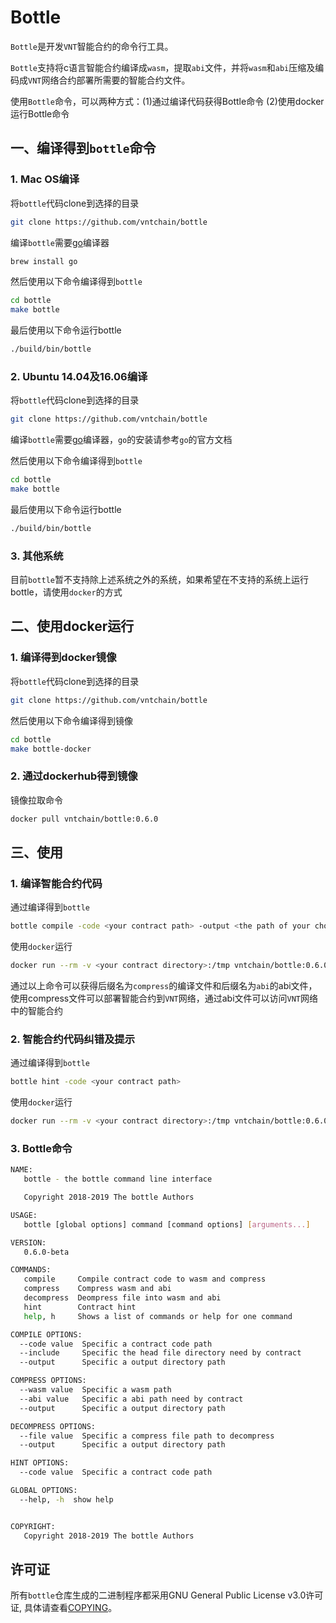 # Bottle

``Bottle``是开发``VNT``智能合约的命令行工具。

``Bottle``支持将c语言智能合约编译成``wasm``，提取``abi``文件，并将``wasm``和``abi``压缩及编码成``VNT``网络合约部署所需要的智能合约文件。

使用``Bottle``命令，可以两种方式：(1)通过编译代码获得Bottle命令 (2)使用docker运行Bottle命令

## 一、编译得到``bottle``命令

### **1. Mac OS编译**

将``bottle``代码clone到选择的目录

```bash
git clone https://github.com/vntchain/bottle
```

编译``bottle``需要[go](https://golang.org/)编译器

```bash
brew install go
```

然后使用以下命令编译得到``bottle``

```bash
cd bottle
make bottle
```

最后使用以下命令运行bottle

```bash
./build/bin/bottle
```

### **2. Ubuntu 14.04及16.06编译**

将``bottle``代码clone到选择的目录

```bash
git clone https://github.com/vntchain/bottle
```

编译``bottle``需要[go](https://golang.org/)编译器，``go``的安装请参考``go``的官方文档


然后使用以下命令编译得到``bottle``

```bash
cd bottle
make bottle
```

最后使用以下命令运行bottle

```bash
./build/bin/bottle
```


### **3. 其他系统**

目前``bottle``暂不支持除上述系统之外的系统，如果希望在不支持的系统上运行bottle，请使用``docker``的方式


## 二、使用docker运行

### 1. 编译得到docker镜像

将``bottle``代码clone到选择的目录

```bash
git clone https://github.com/vntchain/bottle
```


然后使用以下命令编译得到镜像

```bash
cd bottle
make bottle-docker
```

### 2. 通过dockerhub得到镜像

镜像拉取命令

```bash
docker pull vntchain/bottle:0.6.0
```

## 三、使用

### 1. 编译智能合约代码

通过编译得到``bottle``

```bash
bottle compile -code <your contract path> -output <the path of your choosing to save the compiled contract file>
```

使用``docker``运行

```bash
docker run --rm -v <your contract directory>:/tmp vntchain/bottle:0.6.0 compile -code /tmp/<your contract file name>
```

通过以上命令可以获得后缀名为``compress``的编译文件和后缀名为``abi``的abi文件，使用compress文件可以部署智能合约到``VNT``网络，通过abi文件可以访问``VNT``网络中的智能合约

### 2. 智能合约代码纠错及提示

通过编译得到``bottle``

```bash
bottle hint -code <your contract path>
```

使用``docker``运行

```bash
docker run --rm -v <your contract directory>:/tmp vntchain/bottle:0.6.0  hint -code /tmp/<your contract file name>
```

### 3. Bottle命令
```bash
NAME:
   bottle - the bottle command line interface

   Copyright 2018-2019 The bottle Authors

USAGE:
   bottle [global options] command [command options] [arguments...]

VERSION:
   0.6.0-beta

COMMANDS:
   compile     Compile contract code to wasm and compress
   compress    Compress wasm and abi
   decompress  Deompress file into wasm and abi
   hint        Contract hint
   help, h     Shows a list of commands or help for one command

COMPILE OPTIONS:
  --code value  Specific a contract code path
  --include     Specific the head file directory need by contract
  --output      Specific a output directory path

COMPRESS OPTIONS:
  --wasm value  Specific a wasm path
  --abi value   Specific a abi path need by contract
  --output      Specific a output directory path

DECOMPRESS OPTIONS:
  --file value  Specific a compress file path to decompress
  --output      Specific a output directory path

HINT OPTIONS:
  --code value  Specific a contract code path

GLOBAL OPTIONS:
  --help, -h  show help


COPYRIGHT:
   Copyright 2018-2019 The bottle Authors
```

## 许可证

所有`bottle`仓库生成的二进制程序都采用GNU General Public License v3.0许可证, 具体请查看[COPYING](https://github.com/vntchain/bottle/blob/master/LICENSE)。
